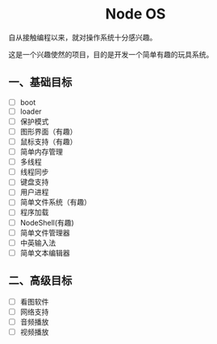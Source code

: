 # <h1 align="center">Node OS</h1>

自从接触编程以来，就对操作系统十分感兴趣。

这是一个兴趣使然的项目，目的是开发一个简单有趣的玩具系统。

## 一、基础目标

- [ ] boot
- [ ] loader
- [ ] 保护模式
- [ ] 图形界面（有趣）
- [ ] 鼠标支持（有趣）
- [ ] 简单内存管理
- [ ] 多线程
- [ ] 线程同步
- [ ] 键盘支持
- [ ] 用户进程
- [ ] 简单文件系统（有趣）
- [ ] 程序加载
- [ ] NodeShell(有趣)
- [ ] 简单文件管理器
- [ ] 中英输入法
- [ ] 简单文本编辑器

## 二、高级目标

- [ ] 看图软件
- [ ] 网络支持
- [ ] 音频播放
- [ ] 视频播放